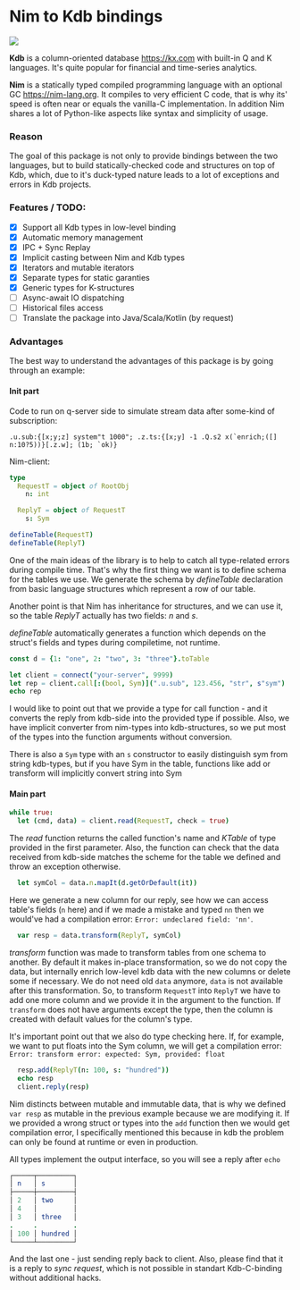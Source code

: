 # Nim to Kdb bindings
[![](https://github.com/inv2004/kdb_nim/workflows/Tests/badge.svg)](https://github.com/inv2004/kdb_nim/actions?query=workflow%3ATests)

**Kdb** is a column-oriented database https://kx.com with built-in Q and K languages. It's quite popular for financial and time-series analytics.

**Nim** is a statically typed compiled programming language with an optional GC https://nim-lang.org. It compiles to very efficient C code, that is why its' speed is often near or equals the vanilla-C implementation. In addition Nim shares a lot of Python-like aspects like syntax and simplicity of usage.

### Reason
The goal of this package is not only to provide bindings between the two languages, but to build statically-checked code and structures on top of Kdb, which, due to it's duck-typed nature leads to a lot of exceptions and errors in Kdb projects.

### Features / TODO:
- [x] Support all Kdb types in low-level binding
- [x] Automatic memory management
- [x] IPC + Sync Replay
- [x] Implicit casting between Nim and Kdb types
- [x] Iterators and mutable iterators
- [x] Separate types for static garanties
- [x] Generic types for K-structures
- [ ] Async-await IO dispatching
- [ ] Historical files access
- [ ] Translate the package into Java/Scala/Kotlin (by request)

### Advantages
The best way to understand the advantages of this package is by going through an example:

#### Init part
Code to run on q-server side to simulate stream data after some-kind of subscription:
```kdb
.u.sub:{[x;y;z] system"t 1000"; .z.ts:{[x;y] -1 .Q.s2 x(`enrich;([] n:10?5))}[.z.w]; (1b; `ok)}
```

Nim-client:
```nim
type
  RequestT = object of RootObj
    n: int

  ReplyT = object of RequestT
    s: Sym

defineTable(RequestT)
defineTable(ReplyT)
```
One of the main ideas of the library is to help to catch all type-related errors during compile time. That's why the first thing we want is to define schema for the tables we use. We generate the schema by *defineTable* declaration from basic language structures which represent a row of our table.

Another point is that Nim has inheritance for structures, and we can use it, so the table *ReplyT* actually has two fields: *n* and *s*.

*defineTable* automatically generates a function which depends on the struct's fields and types during compiletime, not runtime.

```nim
const d = {1: "one", 2: "two", 3: "three"}.toTable

let client = connect("your-server", 9999)
let rep = client.call[:(bool, Sym)](".u.sub", 123.456, "str", s"sym")
echo rep
```
I would like to point out that we provide a type for call function - and it converts the reply from kdb-side into the provided type if possible. Also, we have implicit converter from nim-types into kdb-structures, so we put most of the types into the function arguments without conversion.

There is also a ``Sym`` type with an ``s`` constructor to easily distinguish sym from string kdb-types, but if you have Sym in the table, functions like add or transform will implicitly convert string into Sym

#### Main part

```nim
while true:
  let (cmd, data) = client.read(RequestT, check = true)
```
The *read* function returns the called function's name and *KTable* of type provided in the first parameter. Also, the function can check that the data received from kdb-side matches the scheme for the table we defined and throw an exception otherwise.

```nim
  let symCol = data.n.mapIt(d.getOrDefault(it))
```
Here we generate a new column for our reply, see how we can access table's fields (``n`` here) and if we made a mistake and typed ``nn`` then we would've had a compilation error: ``Error: undeclared field: 'nn'``.

```nim
  var resp = data.transform(ReplyT, symCol)
```
*transform* function was made to transform tables from one schema to another. By default it makes in-place transformation, so we do not copy the data, but internally enrich low-level kdb data with the new columns or delete some if necessary. We do not need old ``data`` anymore, ``data`` is not available after this transformation. So, to transform ``RequestT`` into ``ReplyT`` we have to add one more column and we provide it in the argument to the function. If ``transform`` does not have arguments except the type, then the column is created with default values for the column's type.

It's important point out that we also do type checking here. If, for example, we want to put floats into the Sym column, we will get a compilation error: ``Error: transform error: expected: Sym, provided: float``

```nim
  resp.add(ReplyT(n: 100, s: "hundred"))
  echo resp
  client.reply(resp)
```
Nim distincts between mutable and immutable data, that is why we defined ``var resp`` as mutable in the previous example because we are modifying it. If we provided a wrong struct or types into the ``add`` function then we would get compilation error, I specifically mentioned this because in kdb the problem can only be found at runtime or even in production.

All types implement the output interface, so you will see a reply after ``echo``
```nim
┌─────┬─────────┐
│ n   │ s       │
├─────┼─────────┤
│ 2   │ two     │
│ 4   │         │
│ 3   │ three   │
.     .         .
│ 100 │ hundred │
└─────┴─────────┘
````
And the last one - just sending reply back to client. Also, please find that it is a reply to *sync request*, which is not possible in standart Kdb-C-binding without additional hacks.


